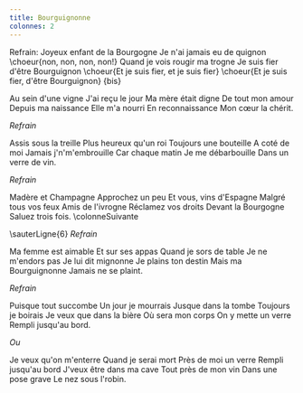 ```yaml
---
title: Bourguignonne
colonnes: 2
---
```


Refrain:
Joyeux enfant de la Bourgogne
Je n'ai jamais eu de quignon \choeur{non, non, non, non!}
Quand je vois rougir ma trogne
Je suis fier d'être Bourguignon
\choeur{Et je suis fier, et je suis fier}
\choeur{Et je suis fier, d'être Bourguignon} {bis}

Au sein d'une vigne
J'ai reçu le jour
Ma mère était digne
De tout mon amour
Depuis ma naissance
Elle m'a nourri
En reconnaissance
Mon cœur la chérit.

*Refrain*

Assis sous la treille
Plus heureux qu'un roi
Toujours une bouteille
A coté de moi
Jamais j'n'm'embrouille
Car chaque matin
Je me débarbouille
Dans un verre de  vin.

*Refrain*

Madère et Champagne
Approchez un peu
Et vous, vins d'Espagne
Malgré tous vos feux
Amis de l'ivrogne
Réclamez vos droits
Devant la Bourgogne
Saluez trois fois.
\colonneSuivante

\sauterLigne{6}
*Refrain*

Ma femme est aimable
Et sur ses appas
Quand je sors de table
Je ne m'endors pas
Je lui dit mignonne
Je plains ton destin
Mais ma Bourguignonne
Jamais ne se plaint.

*Refrain*

Puisque tout succombe
Un jour je mourrais
Jusque dans la tombe
Toujours je boirais
Je veux que dans la bière
Où sera mon corps
On y mette un verre
Rempli jusqu'au bord.

*Ou*

Je veux qu'on m'enterre
Quand je serai mort
Près de moi un verre
Rempli jusqu'au bord
J'veux être dans ma cave
Tout près de mon vin
Dans une pose grave
Le nez sous l'robin.
